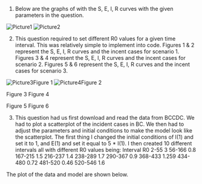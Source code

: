 1)	Below are the graphs of with the S, E, I, R curves with the given parameters in the question.  

![Picture1](https://github.com/japnoop/MACM316_final_assignment/assets/74793032/548b7f02-d518-41d2-b1ce-7281fdbace79)
![Picture2](https://github.com/japnoop/MACM316_final_assignment/assets/74793032/ceab5d5b-46d2-459b-931d-a3c734e0036b)


2)	This question required to set different R0 values for a given time interval. This was relatively simple to implement into code. Figures 1 & 2 represent the S, E, I, R curves and the incent cases for scenario 1. Figures 3 & 4 represent the S, E, I, R curves and the incent cases for scenario 2. Figures 5 & 6 represent the S, E, I, R curves and the incent cases for scenario 3.

![Picture3](https://github.com/japnoop/MACM316_final_assignment/assets/74793032/b9852e3d-70e9-462d-a53b-9303a836c2a9)Figure 1 
![Picture4](https://github.com/japnoop/MACM316_final_assignment/assets/74793032/64ba7310-3146-4bbf-9fc3-be69925b3d8d)Figure 2
  
Figure 3							Figure 4
  
Figure 5							Figure 6








3)	This question had us first download and read the data from BCCDC. We had to plot a scatterplot of the incident cases in BC. We then had to adjust the parameters and initial conditions to make the model look like the scatterplot. The first thing I changed the initial conditions of I(1) and set it to 1, and E(1) and set it equal to 5 * I(1). I then created 10 different intervals all with different R0 values being:
Interval	R0
2-55	3
56-166	0.8
167-215	1.5
216-237	1.4
238-289	1.7
290-367	0.9
368-433	1.259
434-480	0.72
481-520	0.46
520-546	1.6

The plot of the data and model are shown below. 
 
